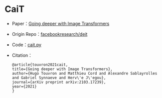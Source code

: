 # CaiT
* Paper：[Going deeper with Image Transformers](https://arxiv.org/abs/2103.17239)
* Origin Repo：[facebookresearch/deit](https://github.com/facebookresearch/deit)
* Code：[cait.py](../../../ppim/models/cait.py)

* Citation：

    ```
    @article{touvron2021cait,
    title={Going deeper with Image Transformers},
    author={Hugo Touvron and Matthieu Cord and Alexandre Sablayrolles and Gabriel Synnaeve and Herv\'e J\'egou},
    journal={arXiv preprint arXiv:2103.17239},
    year={2021}
    }
    ```
